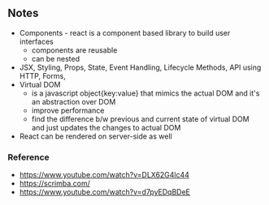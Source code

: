 ## Notes
- Components - react is a component based library to build user interfaces
  - components are reusable 
  - can be nested
- JSX, Styling, Props, State, Event Handling, Lifecycle Methods, API using HTTP, Forms, 
- Virtual DOM 
  - is a javascript object{key:value} that mimics the actual DOM and it's an abstraction over DOM 
  - improve performance
  - find the difference b/w previous and current state of virtual DOM and just updates the changes to actual DOM
- React can be rendered on server-side as well



### Reference
- https://www.youtube.com/watch?v=DLX62G4lc44
- https://scrimba.com/
- https://www.youtube.com/watch?v=d7pyEDqBDeE
